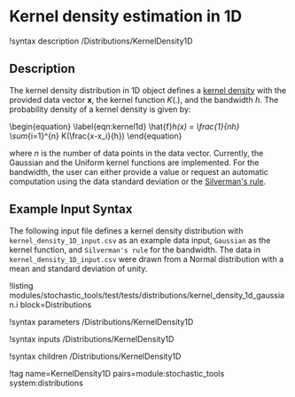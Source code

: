 # Kernel density estimation in 1D

!syntax description /Distributions/KernelDensity1D

## Description

The kernel density distribution in 1D object defines a [kernel density](https://en.wikipedia.org/wiki/Kernel_density_estimation) with the provided data vector $\mathbf{x}$, the kernel function $K(.)$,
 and the bandwidth $h$. The probability density of a kernel density is given by:

\begin{equation}
\label{eqn:kernel1d}
\hat{f}_h(x) = \frac{1}{nh} \sum_{i=1}^{n} K(\frac{x-x_i}{h})
\end{equation}

where $n$ is the number of data points in the data vector. Currently, the Gaussian and
the Uniform kernel functions are implemented. For the bandwidth, the user can either
provide a value or request an automatic computation using the data standard deviation or
the [Silverman's rule](https://en.wikipedia.org/wiki/Kernel_density_estimation).

## Example Input Syntax

The following input file defines a kernel density distribution with `kernel_density_1D_input.csv` as
 an example data input, `Gaussian` as the kernel function, and `Silverman's rule` for the bandwidth.
The data in `kernel_density_1D_input.csv` were drawn from a Normal distribution with a mean and
standard deviation of unity.

!listing modules/stochastic_tools/test/tests/distributions/kernel_density_1d_gaussian.i block=Distributions

!syntax parameters /Distributions/KernelDensity1D

!syntax inputs /Distributions/KernelDensity1D

!syntax children /Distributions/KernelDensity1D

!tag name=KernelDensity1D pairs=module:stochastic_tools system:distributions
